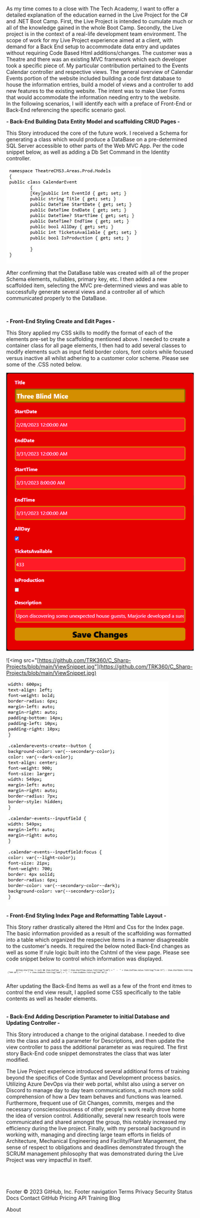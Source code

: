 As my time comes to a close with The Tech Academy, I want to offer a detailed explanation of the education earned in the Live Project for the C# and .NET Boot 
Camp.  First, the Live Project is intended to cumulate much or all of the knowledge gained in the whole Boot Camp.  Secondly, the Live project is in the context 
of a real-life development team environment.  The scope of work for my Live Project experience aimed at a client, with demand for a Back End setup to accommodate 
data entry and updates without requiring Code Based Html additions/changes.  The customer was a Theatre and there was an existing MVC framework which each developer
took a specific piece of.  My particular contribution pertained to the Events Calendar controller and respective views.  The general overview of Calendar Events 
portion of the website included building a code first database to house the information entries, build a model of views and a controller to add new features to the 
existing website.  The intent was to make User Forms that would accommodate the information needing entry to the website.
<br />
In the following scenarios, I will identify each with a preface of Front-End or Back-End referencing the specific scenario gaol.
<br />

**- Back-End  Building Data Entity Model and scaffolding CRUD Pages -**

  This Story introduced the core of the future work.  I received a Schema for generating a class which would produce a DataBase on a pre-determined 
  SQL Server accessible to other parts of the Web MVC App. Per the code snippet below, as well as adding a Db Set Command in the Identity controller. 
 

![alt text](https://github.com/TRK360/C_Sharp-Projects/blob/main/CodeSnippet1.jpg)

  After confirming that the DataBase table was created with all of the proper Schema elements, nullables, primary key, etc. I then added a new 
  scaffolded item, selecting the MVC pre-determined views and was able to successfully generate several views and a controller all of which communicated 
  properly to the DataBase.

<br />

**- Front-End  Styling Create and Edit Pages -**

  This Story applied my CSS skills to modify the format of each of the elements pre-set by the scaffolding mentioned above.  I needed to create a 
  container class for all page elements, I then had to add several classes to modify elements such as input field border colors, font colors while 
  focused versus inactive all whilst adhering to a customer color scheme.  Please see some of the .CSS noted below.
		
![alt text](https://github.com/TRK360/C_Sharp-Projects/blob/main/ViewSnippet.jpg)



![<img src="[https://github.com/TRK360/C_Sharp-Projects/blob/main/ViewSnippet.jpg"](https://github.com/TRK360/C_Sharp-Projects/blob/main/ViewSnippet.jpg)



	
			
![alt text](https://github.com/TRK360/C_Sharp-Projects/blob/main/CodeSnippet2.jpg)

**- Front-End  Styling Index Page and Reformatting Table Layout -**

  This Story rather drastically altered the Html and Css for the Index page.  The basic information provided as a result of the scaffolding was 
  formatted into a table which organized the respecive items in a manner disagreeable to the customer's needs.  It required the below noted Back-End 
  changes as well as some If rule logic built into the Cshtml of the view page.  Please see code snippet below to control which information was 
  displayed.

![alt text](https://github.com/TRK360/C_Sharp-Projects/blob/main/CodeSnippet3.jpg)

		
  After updating the Back-End Items as well as a few of the front end itmes to control the end view result, I applied some CSS specifically to the 
  table contents as well as header elements.
<br />
<br />

**- Back-End  Adding Description Parameter to initial Database and Updating Controller -**

  This Story introduced a change to the original database.  I needed to dive into the class and add a parameter for Descriptions, and then update 
  the view controller to pass the additional parameter as was required.  The first story Back-End code snippet demonstrates the class that was later
  modified.
<br />

  The Live Project experience introduced several additional forms of training beyond the specifics of Code Syntax and Development process basics.  Utilizing Azure 
  DevOps via their web portal, whilst also using a server on Discord to manage day to day team communications, a much more solid comprehension of how a Dev team 
  behaves and functions was learned.  Furthermore, frequent use of Git Changes, commits, merges and the necessary consciensciousness of other people's work really 
  drove home the idea of version control.  Additionally, several new research tools were communicated and shared amongst the group, this notably increased my 
  efficiency during the live project.  Finally, with my personal background in working with, managing and directing large team efforts in fields of Architecture, 
  Mechanical Engineering and Facility/Plant Management, the sense of respect to obligations and deadlines demonstrated through the SCRUM management philosophy that 
  was demonstrated during the Live Project was very impactful in itself. 
 <br /> 
 <br />
 <br />
 <br />
 <br />
Footer
© 2023 GitHub, Inc.
Footer navigation
Terms
Privacy
Security
Status
Docs
Contact GitHub
Pricing
API
Training
Blog

About
